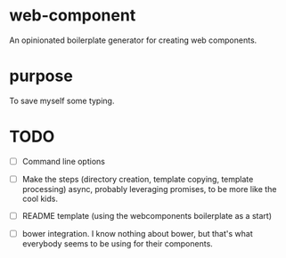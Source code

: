 # web-component
An opinionated boilerplate generator for creating web components.

# purpose
To save myself some typing.

# TODO
- [ ] Command line options
- [ ] Make the steps (directory creation, template copying, template processing) async, probably leveraging promises, to be more like the cool kids.
- [ ] README template (using the webcomponents boilerplate as a start)
- [ ] bower integration. I know nothing about bower, but that's what everybody seems to be using for their components.

